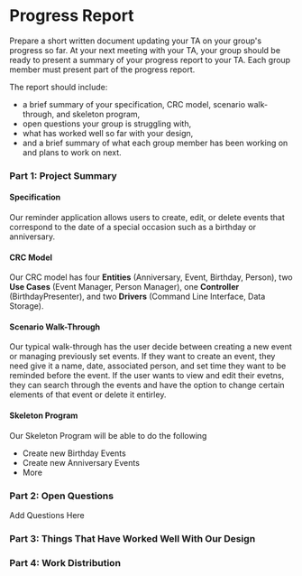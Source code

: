 # Progress Report 

Prepare a short written document updating your TA on your group's progress so far. At your next meeting with your TA, your group should be ready to present a summary of your progress report to your TA. Each group member must present part of the progress report.

The report should include:
<ul>
  <li> a brief summary of your specification, CRC model, scenario walk-through, and skeleton program,
  <li> open questions your group is struggling with,
  <li> what has worked well so far with your design,
  <li> and a brief summary of what each group member has been working on and plans to work on next.
</ul>

### Part 1: Project Summary

#### Specification

Our reminder application allows users to create, edit, or delete events that correspond to the date of a special occasion such as a birthday or anniversary.

#### CRC Model

Our CRC model has four **Entities** (Anniversary, Event, Birthday, Person), two **Use Cases** (Event Manager, Person Manager), one **Controller** (BirthdayPresenter), and two **Drivers** (Command Line Interface, Data Storage).

#### Scenario Walk-Through

Our typical walk-through has the user decide between creating a new event or managing previously set events. If they want to create an event, they need give it a name, date, associated person, and set time they want to be reminded before the event. If the user wants to view and edit their evetns, they can search through the events and have the option to change certain elements of that event or delete it entirley.

#### Skeleton Program

Our Skeleton Program will be able to do the following
<ul>
  <li> Create new Birthday Events
  <li> Create new Anniversary Events
  <li> More
</ul>

### Part 2: Open Questions

Add Questions Here

### Part 3: Things That Have Worked Well With Our Design

### Part 4: Work Distribution


  

